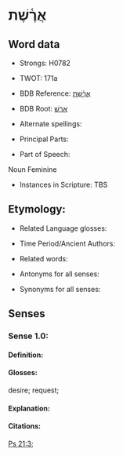 # אֲרֶ֫שֶׁת

<!-- Status: S2="NeedsEdits" -->
<!-- Lexica used for edits:   -->

## Word data

* Strongs: H0782

* TWOT: 171a

* BDB Reference: [אֲרֶ֫שֶׁת](rc://en/bdb/dict/a.ga.ab)

* BDB Root: [ארשׁ](rc://en/bdb/dict/a.ga.aa)

* Alternate spellings:

* Principal Parts:

* Part of Speech:

Noun Feminine

* Instances in Scripture: TBS

## Etymology:

* Related Language glosses:

* Time Period/Ancient Authors:

* Related words:

* Antonyms for all senses:

* Synonyms for all senses:

## Senses

### Sense 1.0:

#### Definition:

#### Glosses:

desire; request; 

#### Explanation:

#### Citations:

[Ps 21:3](rc://he/uhb/book/psa/21/3); 

